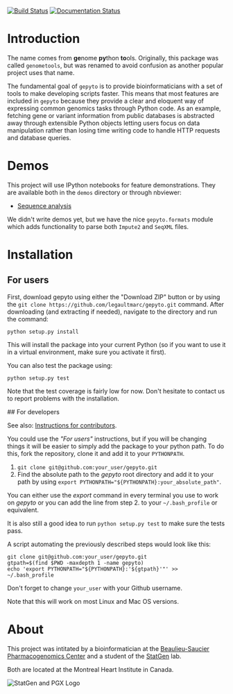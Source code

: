 [![Build Status](https://travis-ci.org/legaultmarc/gepyto.svg?branch=master)](https://travis-ci.org/legaultmarc/gepyto)
[![Documentation Status](https://readthedocs.org/projects/gepyto/badge/?version=latest)](https://readthedocs.org/projects/gepyto/?badge=latest)


# Introduction

The name comes from **ge**nome **py**thon **to**ols. Originally, this package
was called `genometools`, but was renamed to avoid confusion as another popular
project uses that name.

The fundamental goal of ``gepyto`` is to provide bioinformaticians with a set
of tools to make developing scripts faster. This means that most features are
included in ``gepyto`` because they provide a clear and eloquent way of
expressing common genomics tasks through Python code. As an example, fetching
gene or variant information from public databases is abstracted away through
extensible Python objects letting users focus on data manipulation rather than
losing time writing code to handle HTTP requests and database queries. 

# Demos

This project will use IPython notebooks for feature demonstrations. They are
available both in the `demos` directory or through nbviewer:

- [Sequence analysis](http://nbviewer.ipython.org/github/legaultmarc/gepyto/blob/master/demos/Sequence%20analysis.ipynb)

We didn't write demos yet, but we have the nice ``gepyto.formats`` module which
adds functionality to parse both ``Impute2`` and ``SeqXML`` files.

# Installation
## For users

First, download gepyto using either the "Download ZIP" button or by using the
``git clone https://github.com/legaultmarc/gepyto.git`` command. After
downloading (and extracting if needed), navigate to the directory and run the
command:

```shell
python setup.py install
```

This will install the package into your current Python (so if you want to use
it in a virtual environment, make sure you activate it first).

You can also test the package using:

```shell
python setup.py test
```

Note that the test coverage is fairly low for now. Don't hesitate to contact us
to report problems with the installation.

<a name="devs_install">
## For developers

See also: [Instructions for contributors](CONTRIBUTING.markdown).

You could use the _"For users"_ instructions, but if you will be changing
things it will be easier to simply add the package to your python path. To
do this, fork the repository, clone it and add it to your `PYTHONPATH`.

1. ``git clone git@github.com:your_user/gepyto.git``
2. Find the absolute path to the _gepyto_ root directory and add it to your
   path by using ``export PYTHONPATH="${PYTHONPATH}:your_absolute_path"``.

You can either use the _export_ command in every terminal you use to work on
_gepyto_ or you can add the line from step 2. to your `~/.bash_profile` or
equivalent.

It is also still a good idea to run ``python setup.py test`` to make sure the
tests pass.

A script automating the previously described steps would look like this:

```shell
git clone git@github.com:your_user/gepyto.git
gtpath=$(find $PWD -maxdepth 1 -name gepyto)
echo 'export PYTHONPATH="${PYTHONPATH}:'${gtpath}'"' >> ~/.bash_profile
```

Don't forget to change `your_user` with your Github username.

Note that this will work on most Linux and Mac OS versions.

# About

This project was intitated by a bioinformatician at the 
[Beaulieu-Saucier Pharmacogenomics Center](http://www.pharmacogenomics.ca/) and 
a student of the [StatGen](http://statgen.org/) lab.

Both are located at the Montreal Heart Institute in Canada.

![StatGen and PGX Logo](https://raw.github.com/legaultmarc/gepyto/master/docs/_static/logo_statgen_pgx.png)

